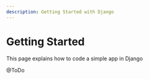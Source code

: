 ```yaml
---
description: Getting Started with Django
---
```


# Getting Started

This page explains how to code a simple app in Django

@ToDo

